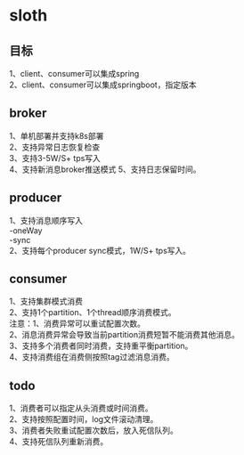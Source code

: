 # sloth

## 目标
1、client、consumer可以集成spring   
2、client、consumer可以集成springboot，指定版本

## broker
1、单机部署并支持k8s部署  
2、支持异常日志恢复检查  
3、支持3-5W/S+ tps写入  
4、支持新消息broker推送模式
5、支持日志保留时间。

## producer
1、支持消息顺序写入  
-oneWay  
-sync  
2、支持每个producer sync模式，1W/S+ tps写入。  

## consumer
1、支持集群模式消费  
2、支持1个partition、1个thread顺序消费模式。  
   注意：1、消费异常可以重试配置次数。  
        2、消息消费异常会导致当前partition消费短暂不能消费其他消息。  
3、支持多个消费者同时消费，支持重平衡partition。  
4、支持消费组在消费侧按照tag过滤消息消费。

## todo  
1、消费者可以指定从头消费或时间消费。  
2、支持按照配置时间，log文件滚动清理。  
3、消费者失败重试配置次数后，放入死信队列。  
4、支持死信队列重新消费。